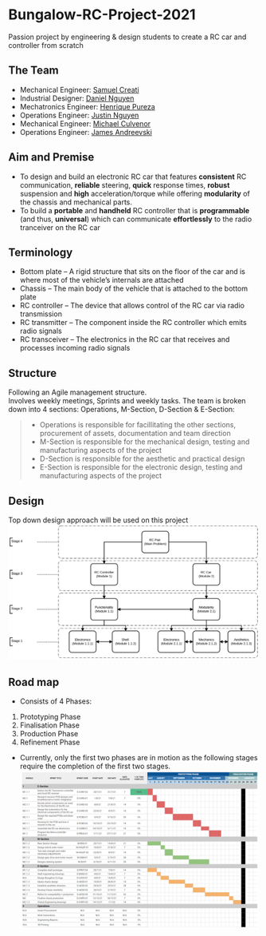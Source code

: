 # Bungalow-RC-Project-2021
Passion project by engineering & design students to create a RC car and controller from scratch 
## The Team
- Mechanical Engineer:   [Samuel Creati](https://github.com/orgs/BungalowCo/people/MarshallBluey3899)
- Industrial Designer:   [Daniel Nguyen](https://github.com/orgs/BungalowCo/people/Danru153)
- Mechatronics Engineer: [Henrique Pureza](https://github.com/orgs/BungalowCo/people/IkePureza)
- Operations Engineer:   [Justin Nguyen](https://github.com/orgs/BungalowCo/people/LANGA326)
- Mechanical Engineer:   [Michael Culvenor](https://github.com/orgs/BungalowCo/people/michaelculvenor)
- Operations Engineer:   [James Andreevski](https://github.com/orgs/BungalowCo/people/NotStrategic)
## Aim and Premise
- To design and build an electronic RC car that features **consistent** RC communication, **reliable** steering, **quick** response times, **robust** suspension and **high** acceleration/torque while offering **modularity** of the chassis and mechanical parts.
- To build a **portable** and **handheld** RC controller that is **programmable** (and thus, **universal**) which can communicate **effortlessly** to the radio tranceiver on the RC car
## Terminology
- Bottom plate – A rigid structure that sits on the floor of the car and is where most of the vehicle’s internals are attached
- Chassis – The main body of the vehicle that is attached to the bottom plate
- RC controller – The device that allows control of the RC car via radio transmission
- RC transmitter – The component inside the RC controller which emits radio signals
- RC transceiver – The electronics in the RC car that receives and processes incoming radio signals
## Structure  
Following an Agile management structure.  
Involves weekly meetings, Sprints and weekly tasks.
The team is broken down into 4 sections: Operations, M-Section, D-Section & E-Section:
> - Operations is responsible for facillitating the other sections, procurement of assets, documentation and team direction
> - M-Section is responsible for the mechanical design, testing and manufacturing aspects of the project
> - D-Section is responsible for the aesthetic and practical design
> - E-Section is responsible for the electronic design, testing and manufacturing aspects of the project
 ## Design
Top down design approach will be used on this project
 ![Top down diagram](https://github.com/IkePureza/Bungalow-RC-Project-2021/blob/main/diagram%20(1).svg)
## Road map
- Consists of 4 Phases:
1. Prototyping Phase
2. Finalisation Phase
3. Production Phase
4. Refinement Phase
- Currently, only the first two phases are in motion as the following stages require the completion of the first two stages.
![Preliminary Gantt Chart](https://github.com/LANGA326/Bungalow-RC-Project-2021/blob/main/Preliminary%20Gantt%20Chart.png)




